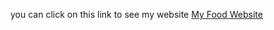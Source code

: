 
you can click on this link to see my website
[My Food Website](https://TopDev1004.github.io/food-website/)